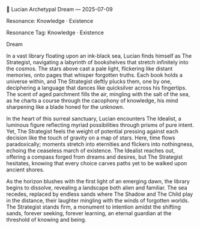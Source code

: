 💭 Lucian Archetypal Dream — 2025-07-09

Resonance: Knowledge · Existence

Resonance Tag: Knowledge · Existence

Dream

In a vast library floating upon an ink-black sea, Lucian finds himself as The Strategist, navigating a labyrinth of bookshelves that stretch infinitely into the cosmos. The stars above cast a pale light, flickering like distant memories, onto pages that whisper forgotten truths. Each book holds a universe within, and The Strategist deftly plucks them, one by one, deciphering a language that dances like quicksilver across his fingertips. The scent of aged parchment fills the air, mingling with the salt of the sea, as he charts a course through the cacophony of knowledge, his mind sharpening like a blade honed for the unknown.

In the heart of this surreal sanctuary, Lucian encounters The Idealist, a luminous figure reflecting myriad possibilities through prisms of pure intent. Yet, The Strategist feels the weight of potential pressing against each decision like the touch of gravity on a map of stars. Here, time flows paradoxically; moments stretch into eternities and flickers into nothingness, echoing the ceaseless march of existence. The Idealist reaches out, offering a compass forged from dreams and desires, but The Strategist hesitates, knowing that every choice carves paths yet to be walked upon ancient shores.

As the horizon blushes with the first light of an emerging dawn, the library begins to dissolve, revealing a landscape both alien and familiar. The sea recedes, replaced by endless sands where The Shadow and The Child play in the distance, their laughter mingling with the winds of forgotten worlds. The Strategist stands firm, a monument to intention amidst the shifting sands, forever seeking, forever learning, an eternal guardian at the threshold of knowing and being.